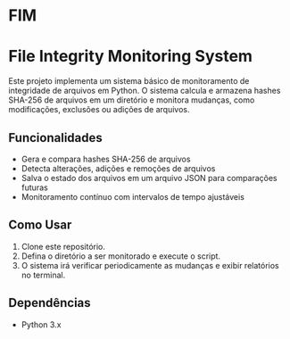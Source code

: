 # FIM
# File Integrity Monitoring System

Este projeto implementa um sistema básico de monitoramento de integridade de arquivos em Python. O sistema calcula e armazena hashes SHA-256 de arquivos em um diretório e monitora mudanças, como modificações, exclusões ou adições de arquivos.

## Funcionalidades

- Gera e compara hashes SHA-256 de arquivos
- Detecta alterações, adições e remoções de arquivos
- Salva o estado dos arquivos em um arquivo JSON para comparações futuras
- Monitoramento contínuo com intervalos de tempo ajustáveis

## Como Usar

1. Clone este repositório.
2. Defina o diretório a ser monitorado e execute o script.
3. O sistema irá verificar periodicamente as mudanças e exibir relatórios no terminal.

## Dependências

- Python 3.x

